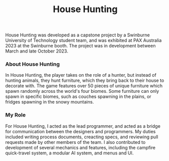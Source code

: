 ﻿---
layout: project
projectfeature: true
homepage: side
title: House Hunting
year: 2023
genre: First-Person Shooter
roles: Lead Programmer
featureimage: /assets/images/projects/househunting/forest-1.jpg
animatedimage: /assets/images/projects/househunting/animated.apng
bannerimage: /assets/images/projects/househunting/forest-1.jpg
mainvideo: https://www.youtube.com/embed/wRVVgdMBk4w
downloadlinks:
  - http://onehouseonefish.itch.io/house-hunting
galleryimages:
 - /assets/images/projects/househunting/forest-1.jpg
 - /assets/images/projects/househunting/forest-2.jpg
 - /assets/images/projects/househunting/forest-3.jpg
 - /assets/images/projects/househunting/desert-1.jpg
 - /assets/images/projects/househunting/plains-1.jpg
 - /assets/images/projects/househunting/mountain-1.jpg
 - /assets/images/projects/househunting/house-1.jpg
 - /assets/images/projects/househunting/house-2.jpg
 - /assets/images/projects/househunting/house-3.jpg
team:
  - Ethan Franks
  - Jacob Waltzer
  - Isaac Thomas
  - Natasha Wong
  - Zhenbang Cao
  - Kai Siang Kao
  - Nikita Golev
  - Patrick Siassios
  - Paul Daniel Mihai
  - Allen Pham
  - Callum Lee Gow
website: http://ghost.built.games/presskits/househunting
twitter: https://twitter.com/OneHouseOneFish
instagram: https://www.instagram.com/thathousehuntinggame
---

House Hunting was developed as a capstone project by a Swinburne University of Technology student team, and was exhibited at PAX Australia 2023 at the Swinburne booth. The project was in development between March and late October 2023.

### About House Hunting
In House Hunting, the player takes on the role of a hunter, but instead of hunting animals, they hunt furniture, which they bring back to their house to decorate with. The game features over 50 pieces of unique furniture which spawn randomly across the world's four biomes. Some furniture can only spawn in specific biomes, such as couches spawning in the plains, or fridges spawning in the snowy mountains.

### My Role
For House Hunting, I acted as the lead programmer, and acted as a bridge for communication between the designers and programmers. My duties included writing process documents, creacting specs, and reviewing pull requests made by other members of the team. I also contributed to development of several mechanics and features, including the campfire quick-travel system, a modular AI system, and menus and UI. 